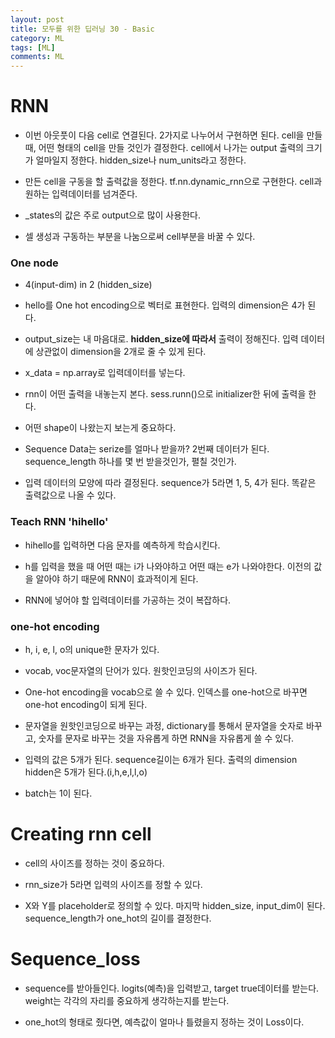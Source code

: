 ```yaml
---
layout: post
title: 모두를 위한 딥러닝 30 - Basic
category: ML
tags: [ML]
comments: ML
---
```


# RNN

- 이번 아웃풋이 다음 cell로 연결된다. 2가지로 나누어서 구현하면 된다. cell을 만들 때, 어떤 형태의 cell을 만들 것인가 결정한다. cell에서 나가는 output 출력의 크기가 얼마일지 정한다. hidden_size나 num_units라고 정한다.

- 만든 cell을 구동을 할 출력값을 정한다. tf.nn.dynamic_rnn으로 구현한다. cell과 원하는 입력데이터를 넘겨준다.

- _states의 값은 주로 output으로 많이 사용한다.

- 셀 생성과 구동하는 부분을 나눔으로써 cell부분을 바꿀 수 있다.

### One node

- 4(input-dim) in 2 (hidden_size)

- hello를 One hot encoding으로 벡터로 표현한다. 입력의 dimension은 4가 된다.

- output_size는 내 마음대로. **hidden_size에 따라서** 출력이 정해진다. 입력 데이터에 상관없이 dimension을 2개로 줄 수 있게 된다.

- x_data = np.array로 입력데이터를 넣는다.

- rnn이 어떤 출력을 내놓는지 본다. sess.runn()으로 initializer한 뒤에 출력을 한다.

- 어떤 shape이 나왔는지 보는게 중요하다.

- Sequence Data는 serize를 얼마나 받을까? 2번째 데이터가 된다. sequence_length 하나를 몇 번 받을것인가, 펼칠 것인가.

- 입력 데이터의 모양에 따라 결정된다. sequence가 5라면 1, 5, 4가 된다. 똑같은 출력값으로 나올 수 있다.

### Teach RNN 'hihello'

- hihello를 입력하면 다음 문자를 예측하게 학습시킨다.

- h를 입력을 했을 때 어떤 때는 i가 나와야하고 어떤 때는 e가 나와야한다. 이전의 값을 알아야 하기 때문에 RNN이 효과적이게 된다.

- RNN에 넣어야 할 입력데이터를 가공하는 것이 복잡하다.

### one-hot encoding

- h, i, e, l, o의 unique한 문자가 있다.

- vocab, voc문자열의 단어가 있다. 원핫인코딩의 사이즈가 된다.

- One-hot encoding을 vocab으로 쓸 수 있다. 인덱스를 one-hot으로 바꾸면 one-hot encoding이 되게 된다.

- 문자열을 원핫인코딩으로 바꾸는 과정, dictionary를 통해서 문자열을 숫자로 바꾸고, 숫자를 문자로 바꾸는 것을 자유롭게 하면 RNN을 자유롭게 쓸 수 있다.

- 입력의 값은 5개가 된다. sequence길이는 6개가 된다. 출력의 dimension hidden은 5개가 된다.(i,h,e,l,l,o)

- batch는 1이 된다.

# Creating rnn cell

- cell의 사이즈를 정하는 것이 중요하다.

- rnn_size가 5라면 입력의 사이즈를 정할 수 있다.

- X와 Y를 placeholder로 정의할 수 있다. 마지막 hidden_size, input_dim이 된다. sequence_length가 one_hot의 길이를 결정한다.

# Sequence_loss

- sequence를 받아들인다. logits(예측)을 입력받고, target true데이터를 받는다. weight는 각각의 자리를 중요하게 생각하는지를 받는다.

- one_hot의 형태로 줬다면, 예측값이 얼마나 틀렸을지 정하는 것이 Loss이다.

